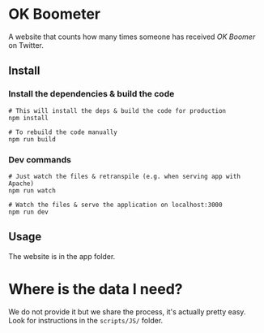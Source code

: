 # OK Boometer

A website that counts how many times someone has received *OK Boomer* on Twitter.

## Install

### Install the dependencies & build the code

```
# This will install the deps & build the code for production
npm install

# To rebuild the code manually
npm run build
```


### Dev commands

```
# Just watch the files & retranspile (e.g. when serving app with Apache)
npm run watch

# Watch the files & serve the application on localhost:3000
npm run dev
```


## Usage

The website is in the app folder.


# Where is the data I need?

We do not provide it but we share the process, it's actually pretty easy. Look for instructions in the ```scripts/JS/``` folder.